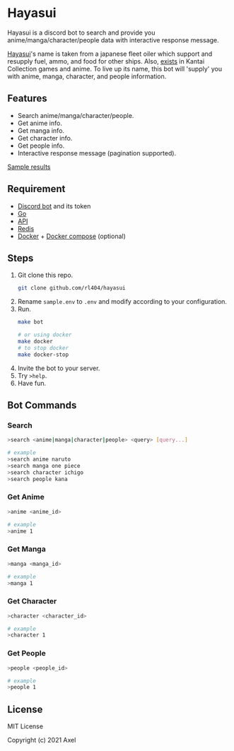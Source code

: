 # Hayasui

Hayasui is a discord bot to search and provide you anime/manga/character/people data with interactive response message.

[Hayasui](https://en.wikipedia.org/wiki/Japanese_fleet_oiler_Hayasui)'s name is taken from a japanese fleet oiler which support and resupply fuel, ammo, and food for other ships. Also, [exists](https://kancolle.fandom.com/wiki/Hayasui) in Kantai Collection games and anime. To live up its name, this bot will 'supply' you with anime, manga, character, and people information.

## Features

- Search anime/manga/character/people.
- Get anime info.
- Get manga info.
- Get character info.
- Get people info.
- Interactive response message (pagination supported).

[Sample results](https://github.com/rl404/hayasui/blob/master/sample.md)

## Requirement

- [Discord bot](https://discordpy.readthedocs.io/en/latest/discord.html) and its token
- [Go](https://golang.org/)
- [API](https://github.com/rl404/mal-db)
- [Redis](https://redis.io/)
- [Docker](https://docker.com) + [Docker compose](https://docs.docker.com/compose/) (optional)

## Steps

1. Git clone this repo.
    ```bash
    git clone github.com/rl404/hayasui
    ```
2. Rename `sample.env` to `.env` and modify according to your configuration.
3. Run.
    ```bash
    make bot

    # or using docker
    make docker
    # to stop docker
    make docker-stop
    ```
4. Invite the bot to your server.
5. Try `>help`.
6. Have fun.

## Bot Commands

### Search

```bash
>search <anime|manga|character|people> <query> [query...]

# example
>search anime naruto
>search manga one piece
>search character ichigo
>search people kana
```

### Get Anime
```bash
>anime <anime_id>

# example
>anime 1
```

### Get Manga
```bash
>manga <manga_id>

# example
>manga 1
```

### Get Character
```bash
>character <character_id>

# example
>character 1
```

### Get People
```bash
>people <people_id>

# example
>people 1
```

## License

MIT License

Copyright (c) 2021 Axel